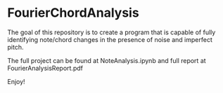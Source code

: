 # FourierChordAnalysis

The goal of this repository is to create a program that is capable of fully identifying note/chord changes in the presence of noise and imperfect pitch.

The full project can be found at NoteAnalysis.ipynb and full report at FourierAnalysisReport.pdf

Enjoy!
